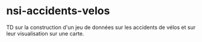 # nsi-accidents-velos

TD sur la construction d'un jeu de données sur les accidents de vélos et sur leur visualisation sur une carte.
